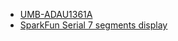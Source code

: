 - [UMB-ADAU1361A](http://dsps.shop-pro.jp/?pid=82798273)
- [SparkFun Serial 7 segments display](https://www.sparkfun.com/products/11441)